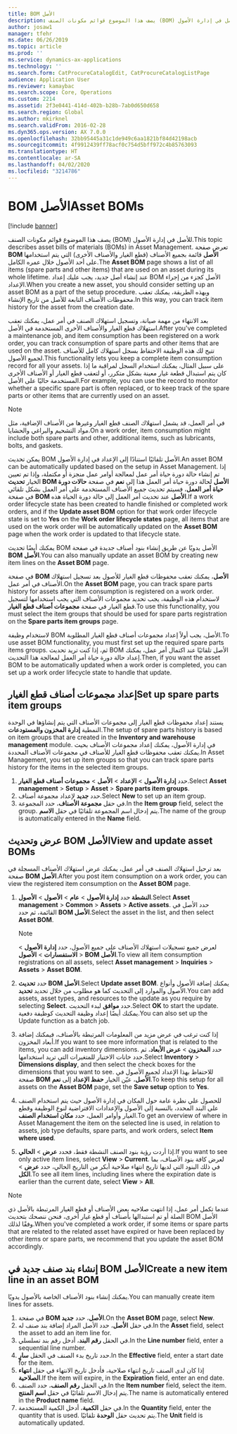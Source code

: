 ```yaml
---
title: BOM الأصل
description: يصف هذا الموضوع قوائم مكونات الصنف (BOM) للأصل في إدارة الأصول.
author: josaw1
manager: tfehr
ms.date: 06/26/2019
ms.topic: article
ms.prod: ''
ms.service: dynamics-ax-applications
ms.technology: ''
ms.search.form: CatProcureCatalogEdit, CatProcureCatalogListPage
audience: Application User
ms.reviewer: kamaybac
ms.search.scope: Core, Operations
ms.custom: 2214
ms.assetid: 2f3e0441-414d-402b-b28b-7ab0d650d658
ms.search.region: Global
ms.author: mkirknel
ms.search.validFrom: 2016-02-28
ms.dyn365.ops.version: AX 7.0.0
ms.openlocfilehash: 32bb95445a31c1de949c6aa1821bf84d42198acb
ms.sourcegitcommit: 4f9912439ff78acf0c754d5bff972c4b85763093
ms.translationtype: HT
ms.contentlocale: ar-SA
ms.lasthandoff: 04/02/2020
ms.locfileid: "3214786"
---
```

# <a name="asset-boms"></a><span data-ttu-id="62646-103">BOM الأصل</span><span class="sxs-lookup"><span data-stu-id="62646-103">Asset BOMs</span></span>

[!include [banner](../../includes/banner.md)]

 

<span data-ttu-id="62646-104">يصف هذا الموضوع قوائم مكونات الصنف (BOM) للأصل في إدارة الأصول.</span><span class="sxs-lookup"><span data-stu-id="62646-104">This topic describes asset bills of materials (BOMs) in Asset Management.</span></span> <span data-ttu-id="62646-105">تعرض صفحة **BOM الأصل** قائمة بجميع الأصناف (قطع الغيار والأصناف الأخرى) التي يتم استخدامها على أحد الأصول خلال عمره الكامل.</span><span class="sxs-lookup"><span data-stu-id="62646-105">The **Asset BOM** page shows a list of all items (spare parts and other items) that are used on an asset during its whole lifetime.</span></span> <span data-ttu-id="62646-106">عند إنشاء أصل جديد، يجب عليك إعداد BOM الأصل كجزء من إجراء الإعداد.</span><span class="sxs-lookup"><span data-stu-id="62646-106">When you create a new asset, you should consider setting up an asset BOM as a part of the setup procedure.</span></span> <span data-ttu-id="62646-107">وبهذه الطريقة، يمكنك تعقب محفوظات الأصناف التابعة للأصل من تاريخ الإنشاء.</span><span class="sxs-lookup"><span data-stu-id="62646-107">In this way, you can track item history for the asset from the creation date.</span></span>

<span data-ttu-id="62646-108">بعد الانتهاء من مهمة صيانة، وتسجيل استهلاك الصنف في أمر عمل، يمكنك تعقب استهلاك قطع الغيار والأصناف الأخرى المستخدمة في الأصل.</span><span class="sxs-lookup"><span data-stu-id="62646-108">After you've completed a maintenance job, and item consumption has been registered on a work order, you can track consumption of spare parts and other items that are used on the asset.</span></span> <span data-ttu-id="62646-109">تتيح لك هذه الوظيفة الاحتفاظ بسجل استهلاك كامل للأصناف لجميع الأصول.</span><span class="sxs-lookup"><span data-stu-id="62646-109">This functionality lets you keep a complete item consumption record for all your assets.</span></span> <span data-ttu-id="62646-110">على سبيل المثال، يمكنك استخدام السجل لمراقبة ما إذا كان يتم استبدال قطعة غيار معينة بشكل متكرر، أو لتعقب قطع الغيار أو الأصناف الأخرى المستخدمة حاليًا على الأصل.</span><span class="sxs-lookup"><span data-stu-id="62646-110">For example, you can use the record to monitor whether a specific spare part is often replaced, or to keep track of the spare parts or other items that are currently used on an asset.</span></span>

> [!NOTE]
> <span data-ttu-id="62646-111">في أمر العمل، قد يشمل استهلاك الصنف قطع الغيار وغيرها من الأصناف الإضافية، مثل مواد التشحيم والبراغي والحشايا.</span><span class="sxs-lookup"><span data-stu-id="62646-111">On a work order, item consumption might include both spare parts and other, additional items, such as lubricants, bolts, and gaskets.</span></span>

<span data-ttu-id="62646-112">يمكن تحديث BOM الأصل تلقائيًا استنادًا إلى الإعداد في إدارة الأصول.</span><span class="sxs-lookup"><span data-stu-id="62646-112">An asset BOM can be automatically updated based on the setup in Asset Management.</span></span> <span data-ttu-id="62646-113">إذا تم إنشاء حالة دورة حياة أمر عمل لمعالجة أوامر عمل منجزة أو مكتملة، وإذا تم تعيين الخيار **تحديث BOM‏‎ الأصل** لحالة دورة حياة أمر العمل هذا إلى **نعم** في صفحة **حالات دورة حياة أمر العمل**، فسيتم تحديث جميع الأصناف المستخدمة على أمر العمل بشكل تلقائي في صفحة **BOM‏‎ الأصل** عند تحديث أمر العمل إلى حالة دورة الحياة هذه.</span><span class="sxs-lookup"><span data-stu-id="62646-113">If a work order lifecycle state has been created to handle finished or completed work orders, and if the **Update asset BOM** option for that work order lifecycle state is set to **Yes** on the **Work order lifecycle states** page, all items that are used on the work order will be automatically updated on the **Asset BOM** page when the work order is updated to that lifecycle state.</span></span> 


<span data-ttu-id="62646-114">يمكنك أيضًا تحديث BOM‎ الأصل يدويًا عن طريق إنشاء بنود أصناف جديدة في صفحة **BOM‎ الأصل**.</span><span class="sxs-lookup"><span data-stu-id="62646-114">You can also manually update an asset BOM by creating new item lines on the **Asset BOM** page.</span></span>

<span data-ttu-id="62646-115">في صفحة **BOM‎ الأصل**، يمكنك تعقب محفوظات قطع الغيار للأصول بعد تسجيل استهلاك الأصناف في أمر عمل.</span><span class="sxs-lookup"><span data-stu-id="62646-115">On the **Asset BOM** page, you can track spare parts history for assets after item consumption is registered on a work order.</span></span> <span data-ttu-id="62646-116">لاستخدام هذه الوظيفة، يجب تحديد مجموعات الأصناف التي يجب استخدامها لتسجيل قطع الغيار في صفحة **مجموعات أصناف قطع الغيار**.</span><span class="sxs-lookup"><span data-stu-id="62646-116">To use this functionality, you must select the item groups that should be used for spare parts registration on the **Spare parts item groups** page.</span></span>

<span data-ttu-id="62646-117">لاستخدام وظيفة BOM الأصل، يجب أولاً إعداد مجموعات أصناف قطع الغيار المطلوبة.</span><span class="sxs-lookup"><span data-stu-id="62646-117">To use asset BOM functionality, you must first set up the required spare parts items groups.</span></span> <span data-ttu-id="62646-118">ثم، إذا كنت تريد تحديث BOM الأصل تلقائيًا عند اكتمال أمر عمل، يمكنك إعداد حالة دورة حياة أمر العمل لمعالجة هذا التحديث.</span><span class="sxs-lookup"><span data-stu-id="62646-118">Then, if you want the asset BOM to be automatically updated when a work order is completed, you can set up a work order lifecycle state to handle that update.</span></span> 


## <a name="set-up-spare-parts-item-groups"></a><span data-ttu-id="62646-119">إعداد مجموعات أصناف قطع الغيار</span><span class="sxs-lookup"><span data-stu-id="62646-119">Set up spare parts item groups</span></span>

<span data-ttu-id="62646-120">يستند إعداد محفوظات قطع الغيار إلى مجموعات الأصناف التي يتم إنشاؤها في الوحدة النمطية **إدارة المخزون والمستودعات‬**.</span><span class="sxs-lookup"><span data-stu-id="62646-120">The setup of spare parts history is based on item groups that are created in the **Inventory and warehouse management** module.</span></span> <span data-ttu-id="62646-121">في إدارة الأصول، يمكنك إعداد مجموعات الأصناف بحيث يمكنك تعقب محفوظات قطع الغيار للأصناف في مجموعات الأصناف المحددة.</span><span class="sxs-lookup"><span data-stu-id="62646-121">In Asset Management, you set up item groups so that you can track spare parts history for the items in the selected item groups.</span></span>

1. <span data-ttu-id="62646-122">حدد **إدارة الأصول** \> **الإعداد** \> **الأصل** \> **مجموعات أصناف قطع الغيار‬**.</span><span class="sxs-lookup"><span data-stu-id="62646-122">Select **Asset management** \> **Setup** \> **Asset** \> **Spare parts item groups**.</span></span>
2. <span data-ttu-id="62646-123">حدد **جديد** لإعداد مجموعة أصناف.</span><span class="sxs-lookup"><span data-stu-id="62646-123">Select **New** to set up an item group.</span></span>
3. <span data-ttu-id="62646-124">في حقل **مجموعة الأصناف**، حدد المجموعة.</span><span class="sxs-lookup"><span data-stu-id="62646-124">In the **Item group** field, select the group.</span></span> <span data-ttu-id="62646-125">يتم إدخال اسم المجموعة تلقائيًا في حقل **الاسم**.</span><span class="sxs-lookup"><span data-stu-id="62646-125">The name of the group is automatically entered in the **Name** field.</span></span>

## <a name="view-and-update-asset-boms"></a><span data-ttu-id="62646-126">عرض وتحديث BOM الأصل</span><span class="sxs-lookup"><span data-stu-id="62646-126">View and update asset BOMs</span></span>

<span data-ttu-id="62646-127">بعد ترحيل استهلاك الصنف في أمر عمل، يمكنك عرض استهلاك الأصناف المسجلة في صفحة **BOM الأصل**.</span><span class="sxs-lookup"><span data-stu-id="62646-127">After you post item consumption on a work order, you can view the registered item consumption on the **Asset BOM** page.</span></span>

1. <span data-ttu-id="62646-128">حدد **إدارة الأصول** \> **عام** \> **الأصول** \> **الأصول‏‎ النشطة**.</span><span class="sxs-lookup"><span data-stu-id="62646-128">Select **Asset management** \> **Common** \> **Assets** \> **Active assets**.</span></span> <span data-ttu-id="62646-129">حدد الأصل في القائمة، ثم حدد‏‎ **BOM الأصل**.</span><span class="sxs-lookup"><span data-stu-id="62646-129">Select the asset in the list, and then select **Asset BOM**.</span></span>

    > [!NOTE]
    > <span data-ttu-id="62646-130">لعرض جميع تسجيلات استهلاك الأصناف على جميع الأصول، حدد **إدارة الأصول** \> **الاستفسارات** \> **الأصول** \> **BOM‏‎ الأصل**.</span><span class="sxs-lookup"><span data-stu-id="62646-130">To view all item consumption registrations on all assets, select **Asset management** \> **Inquiries** \> **Assets** \> **Asset BOM**.</span></span>

2. <span data-ttu-id="62646-131">حدد **تحديث BOM الأصل**.</span><span class="sxs-lookup"><span data-stu-id="62646-131">Select **Update asset BOM**.</span></span> <span data-ttu-id="62646-132">يمكنك إضافة الأصول وأنواع الأصول والموارد إلى التحديث كما هو مطلوب من خلال تحديد **تحديد**.</span><span class="sxs-lookup"><span data-stu-id="62646-132">You can add assets, asset types, and resources to the update as you require by selecting **Select**.</span></span> <span data-ttu-id="62646-133">حدد **موافق** لبدء التحديث.</span><span class="sxs-lookup"><span data-stu-id="62646-133">Select **OK** to start the update.</span></span> <span data-ttu-id="62646-134">يمكنك أيضًا إعداد وظيفة التحديث كوظيفة دفعية.</span><span class="sxs-lookup"><span data-stu-id="62646-134">You can also set up the Update function as a batch job.</span></span>
3. <span data-ttu-id="62646-135">إذا كنت ترغب في عرض مزيد من المعلومات المرتبطة بالأصناف، فيمكنك إضافة أبعاد المخزون.</span><span class="sxs-lookup"><span data-stu-id="62646-135">If you want to see more information that is related to the items, you can add inventory dimensions.</span></span> <span data-ttu-id="62646-136">حدد **المخزون** \> **عرض الأبعاد‬**، ثم حدد خانات الاختيار للمتغيرات التي تريد استخدامها.</span><span class="sxs-lookup"><span data-stu-id="62646-136">Select **Inventory** \> **Dimensions display**, and then select the check boxes for the dimensions that you want to see.</span></span> <span data-ttu-id="62646-137">للاحتفاظ بهذا الإعداد لجميع الأصول في صفحة **BOM الأصل**، عيّن الخيار **حفظ الإعداد** إلى **نعم**.</span><span class="sxs-lookup"><span data-stu-id="62646-137">To keep this setup for all assets on the **Asset BOM** page, set the **Save setup** option to **Yes**.</span></span>
4. <span data-ttu-id="62646-138">للحصول علي نظرة عامة حول المكان في إدارة الأصول حيث يتم استخدام الصنف على البند المحدد، بالنسبة إلى الأصول والإعدادات الافتراضية لنوع الوظيفة وقطع الغيار وأوامر العمل، حدد **مكان استخدام الصنف**.</span><span class="sxs-lookup"><span data-stu-id="62646-138">To get an overview of where in Asset Management the item on the selected line is used, in relation to assets, job type defaults, spare parts, and work orders, select **Item where used**.</span></span> 
5. <span data-ttu-id="62646-139">إذا أردت رؤية بنود الصنف النشطة فقط، فحدد **عرض** \> **الحالي**.</span><span class="sxs-lookup"><span data-stu-id="62646-139">If you want to see only active item lines, select **View** \> **Current**.</span></span> <span data-ttu-id="62646-140">لعرض كافة بنود الأصناف، بما في ذلك البنود التي لديها تاريخ انتهاء صلاحية أبكر من التاريخ الحالي، حدد **عرض** \> **الكل**.</span><span class="sxs-lookup"><span data-stu-id="62646-140">To see all item lines, including lines where the expiration date is earlier than the current date, select **View** \> **All**.</span></span>

> [!NOTE]
> <span data-ttu-id="62646-141">عندما تكمل أمر عمل، إذا انتهت صلاحيه بعض الأصناف أو قطع الغيار المرتبطة بالأصل ذي الصلة أو تم استبدالها بأصناف أو قطع غيار أخرى، فنحن ننصحك بتحديث BOM الأصل وفقًا لذلك.</span><span class="sxs-lookup"><span data-stu-id="62646-141">When you've completed a work order, if some items or spare parts that are related to the related asset have expired or have been replaced by other items or spare parts, we recommend that you update the asset BOM accordingly.</span></span>

## <a name="create-a-new-item-line-in-an-asset-bom"></a><span data-ttu-id="62646-142">إنشاء بند صنف جديد في BOM الأصل</span><span class="sxs-lookup"><span data-stu-id="62646-142">Create a new item line in an asset BOM</span></span>

<span data-ttu-id="62646-143">يمكنك إنشاء بنود الأصناف الخاصة بالأصول يدويًا.</span><span class="sxs-lookup"><span data-stu-id="62646-143">You can manually create item lines for assets.</span></span>

1. <span data-ttu-id="62646-144">في صفحة **BOM‎ الأصل‬**، حدد **جديد**.</span><span class="sxs-lookup"><span data-stu-id="62646-144">On the **Asset BOM** page, select **New**.</span></span>
2. <span data-ttu-id="62646-145">في حقل **الأصل**، حدد الأصل المراد إضافة بند صنف له.</span><span class="sxs-lookup"><span data-stu-id="62646-145">In the **Asset** field, select the asset to add an item line for.</span></span>
3. <span data-ttu-id="62646-146">في الحقل **رقم البند**، أدخل رقم بند تسلسلي.</span><span class="sxs-lookup"><span data-stu-id="62646-146">In the **Line number** field, enter a sequential line number.</span></span>
4. <span data-ttu-id="62646-147">في الحقل **سارٍ‏‎** حدد تاريخ بدء الصنف.</span><span class="sxs-lookup"><span data-stu-id="62646-147">In the **Effective** field, enter a start date for the item.</span></span>
5. <span data-ttu-id="62646-148">إذا كان لدى الصنف تاريخ انتهاء صلاحية، فأدخل تاريخ الانتهاء في حقل **انتهاء الصلاحية**.</span><span class="sxs-lookup"><span data-stu-id="62646-148">If the item will expire, in the **Expiration** field, enter an end date.</span></span>
6. <span data-ttu-id="62646-149">في الحقل **رقم الصنف**، حدد الصنف.</span><span class="sxs-lookup"><span data-stu-id="62646-149">In the **Item number** field, select the item.</span></span> <span data-ttu-id="62646-150">يتم إدخال الاسم تلقائيًا في حقل **اسم المنتج**.</span><span class="sxs-lookup"><span data-stu-id="62646-150">The name is automatically entered in the **Product name** field.</span></span>
7. <span data-ttu-id="62646-151">في حقل **الكمية**، أدخل الكمية المستخدمة.</span><span class="sxs-lookup"><span data-stu-id="62646-151">In the **Quantity** field, enter the quantity that is used.</span></span> <span data-ttu-id="62646-152">يتم تحديث حقل **الوحدة** تلقائيًا.</span><span class="sxs-lookup"><span data-stu-id="62646-152">The **Unit** field is automatically updated.</span></span>
